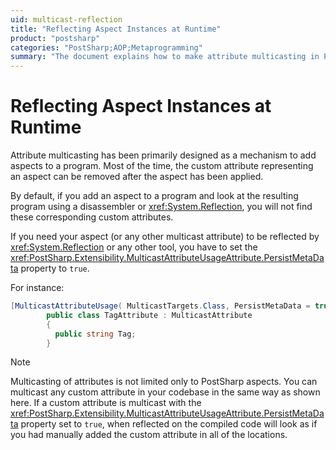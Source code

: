 ```yaml
---
uid: multicast-reflection
title: "Reflecting Aspect Instances at Runtime"
product: "postsharp"
categories: "PostSharp;AOP;Metaprogramming"
summary: "The document explains how to make attribute multicasting in PostSharp visible at runtime using the PersistMetaData property in the MulticastAttributeUsageAttribute class."
---
```

# Reflecting Aspect Instances at Runtime

Attribute multicasting has been primarily designed as a mechanism to add aspects to a program. Most of the time, the custom attribute representing an aspect can be removed after the aspect has been applied.

By default, if you add an aspect to a program and look at the resulting program using a disassembler or <xref:System.Reflection>, you will not find these corresponding custom attributes. 

If you need your aspect (or any other multicast attribute) to be reflected by <xref:System.Reflection> or any other tool, you have to set the <xref:PostSharp.Extensibility.MulticastAttributeUsageAttribute.PersistMetaData> property to `true`. 

For instance:

```csharp
[MulticastAttributeUsage( MulticastTargets.Class, PersistMetaData = true )]
        public class TagAttribute : MulticastAttribute
        {
          public string Tag;
        }
```

> [!NOTE]
> Multicasting of attributes is not limited only to PostSharp aspects. You can multicast any custom attribute in your codebase in the same way as shown here. If a custom attribute is multicast with the <xref:PostSharp.Extensibility.MulticastAttributeUsageAttribute.PersistMetaData> property set to `true`, when reflected on the compiled code will look as if you had manually added the custom attribute in all of the locations. 


